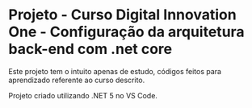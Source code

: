 # Projeto - Curso Digital Innovation One - Configuração da arquitetura back-end com .net core

Este projeto tem o intuito apenas de estudo, códigos feitos para aprendizado referente ao curso descrito. 

Projeto criado utilizando .NET 5 no VS Code.